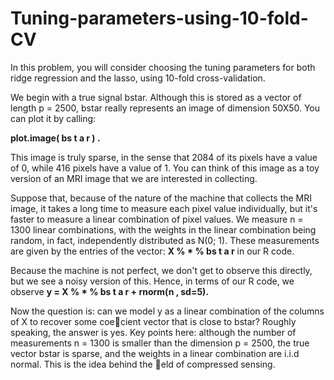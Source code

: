 # Tuning-parameters-using-10-fold-CV
In this problem, you will consider choosing the tuning parameters for both ridge regression and the lasso, using 10-fold cross-validation.

We begin with a true signal bstar. Although this is stored as a vector of length p = 2500, bstar really represents an image of dimension 50X50. You can plot it by calling:

**plot.image( bs t a r ) .**

This image is truly sparse, in the sense that 2084 of its pixels have a value of 0, while 416 pixels have a value of 1. You can think of this image as a toy version of an MRI image that we are interested in collecting.

Suppose that, because of the nature of the machine that collects the MRI image, it takes a long time to measure each pixel value individually, but it's faster to measure a linear combination of pixel values. We measure n = 1300 linear combinations, with the weights
in the linear combination being random, in fact, independently distributed as N(0; 1). These measurements are given by the entries of the vector: **X % * % bs t a r** in our R code. 

Because the machine is not perfect, we don't get to observe this directly, but we see a noisy version of this. Hence, in terms of our R code, we observe
**y = X % * % bs t a r + rnorm(n , sd=5).**

Now the question is: can we model y as a linear combination of the columns of X to recover some coecient vector that is close to bstar? Roughly speaking, the answer is yes. Key points here: although the number of measurements n = 1300 is smaller than the dimension p = 2500, the true vector bstar is sparse, and the weights in a linear combination are i.i.d normal. This is the idea behind the eld of compressed sensing.
